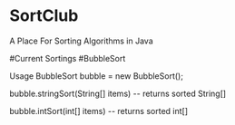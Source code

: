 # SortClub
A Place For Sorting Algorithms in Java


#Current Sortings 
#BubbleSort

Usage
BubbleSort bubble = new BubbleSort(); 

bubble.stringSort(String[] items) -- returns sorted String[] 

bubble.intSort(int[] items) -- returns sorted int[]

